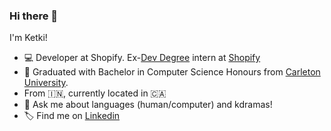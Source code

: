 ### Hi there 👋

I'm Ketki!

- 💻 Developer at Shopify. Ex-[Dev Degree](https://devdegree.ca/) intern at [Shopify](https://www.shopify.ca/)
- 🌱 Graduated with Bachelor in Computer Science Honours from [Carleton University](https://carleton.ca/).
- From 🇮🇳, currently located in 🇨🇦
- 📮 Ask me about languages (human/computer) and kdramas!
- 🏷 Find me on [Linkedin](https://ca.linkedin.com/in/ketki-panse)

<!--
**ksp2001/ksp2001** is a ✨ _special_ ✨ repository because its `README.md` (this file) appears on your GitHub profile.

Here are some ideas to get you started:

- 🔭 I’m currently working on ...
- 🌱 I’m currently learning ...
- 👯 I’m looking to collaborate on ...
- 🤔 I’m looking for help with ...
- 💬 Ask me about ...
- 📫 How to reach me: ...
- 😄 Pronouns: ...
- ⚡ Fun fact: ...
-->
